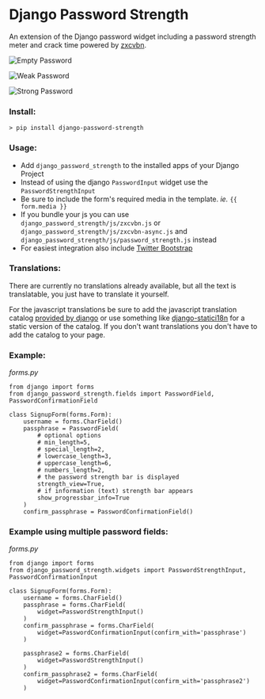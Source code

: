 # Django Password Strength

An extension of the Django password widget including a password strength meter and crack time powered by [zxcvbn](https://github.com/lowe/zxcvbn).

![Empty Password](http://thegoods.aj7may.com/content/images/2013/Dec/Screen_Shot_2013_12_18_at_9_05_38_AM.png)

![Weak Password](http://thegoods.aj7may.com/content/images/2013/Dec/Screen_Shot_2013_12_18_at_9_06_05_AM.png)

![Strong Password](http://thegoods.aj7may.com/content/images/2013/Dec/Screen_Shot_2013_12_18_at_9_06_32_AM.png)

### Install:
`> pip install django-password-strength`

### Usage:

* Add `django_password_strength` to the installed apps of your Django Project
* Instead of using the django `PasswordInput` widget use the `PasswordStrengthInput`
* Be sure to include the form's required media in the template. _ie._ `{{ form.media }}`
* If you bundle your js you can use `django_password_strength/js/zxcvbn.js` or `django_password_strength/js/zxcvbn-async.js` and `django_password_strength/js/password_strength.js` instead
* For easiest integration also include [Twitter Bootstrap](http://getbootstrap.com/)

### Translations:

There are currently no translations already available, but all the text is translatable, you just have to translate it yourself.

For the javascript translations be sure to add the javascript translation catalog [provided by django](https://docs.djangoproject.com/en/1.7/topics/i18n/translation/#using-the-javascript-translation-catalog) or use something like [django-statici18n](https://github.com/zyegfryed/django-statici18n) for a static version of the catalog. If you don't want translations you don't have to add the catalog to your page.

### Example:

_forms.py_

    from django import forms
    from django_password_strength.fields import PasswordField, PasswordConfirmationField
    
    class SignupForm(forms.Form):
        username = forms.CharField()
        passphrase = PasswordField(
            # optional options
            # min_length=5,
            # special_length=2,
            # lowercase_length=3,
            # uppercase_length=6,
            # numbers_length=2,
            # the password strength bar is displayed
            strength_view=True,
            # if information (text) strength bar appears
            show_progressbar_info=True
        )
        confirm_passphrase = PasswordConfirmationField()

### Example using multiple password fields:

_forms.py_

    from django import forms
    from django_password_strength.widgets import PasswordStrengthInput, PasswordConfirmationInput
    
    class SignupForm(forms.Form):
        username = forms.CharField()
        passphrase = forms.CharField(
            widget=PasswordStrengthInput()
        )
        confirm_passphrase = forms.CharField(
            widget=PasswordConfirmationInput(confirm_with='passphrase')
        )

        passphrase2 = forms.CharField(
            widget=PasswordStrengthInput()
        )
        confirm_passphrase2 = forms.CharField(
            widget=PasswordConfirmationInput(confirm_with='passphrase2')
        )
